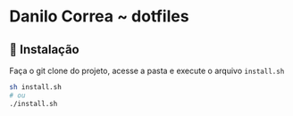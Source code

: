 # Danilo Correa ~ dotfiles


## :pushpin: Instalação

Faça o git clone do projeto, acesse a pasta e execute o arquivo `install.sh`

```sh
sh install.sh
# ou
./install.sh
```
